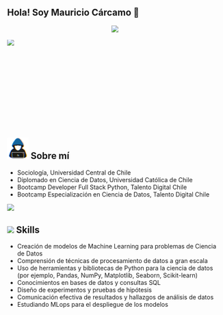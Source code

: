 ## Hola! Soy Mauricio Cárcamo 👋

<p align="center">
  <a href="https://github.com/DenverCoder1/readme-typing-svg">
    <img src="https://readme-typing-svg.herokuapp.com?font=Fira+Code&duration=1000&pause=1000&random=false&width=435&lines=Sue%C3%B1o+con+analizar+datos+del+espacio;Pienso+que+es+el+trabajo+del+futuro;Para+eso+me+he+formado+en+...;Ciencia+de+Datos!;Developer+Full+Stack+Python!;%C2%BFY+la+Sociolog%C3%ADa?;Es+mi+base+anal%C3%ADtica;Metodol%C3%B3gica;Y+sobre+todo+...;Como+me+enfrento+al+mundo;Desde+el+pensamiento+cr%C3%ADtico">
  </a>
</p>

<div style="overflow: hidden; height: 200px;">
  <img src="https://drive.google.com/uc?export=view&id=1gKOyIYn72Fer1YEjdIKWFyCu5YHUqLow" style="width: 100%; margin-top: -50px;">
</div>

## <picture><img src="https://github.com/0xAbdulKhalid/0xAbdulKhalid/raw/main/assets/mdImages/about_me.gif" width=50px></picture> **Sobre mí**

- Sociología, Universidad Central de Chile
- Diplomado en Ciencia de Datos, Universidad Católica de Chile
- Bootcamp Developer Full Stack Python, Talento Digital Chile
- Bootcamp Especialización en Ciencia de Datos, Talento Digital Chile
<img src="https://user-images.githubusercontent.com/73097560/115834477-dbab4500-a447-11eb-908a-139a6edaec5c.gif">

## <img src="https://media2.giphy.com/media/QssGEmpkyEOhBCb7e1/giphy.gif?cid=ecf05e47a0n3gi1bfqntqmob8g9aid1oyj2wr3ds3mg700bl&rid=giphy.gif" width ="25"><b> Skills</b>

- Creación de modelos de Machine Learning para problemas de Ciencia de Datos
- Comprensión de técnicas de procesamiento de datos a gran escala
- Uso de herramientas y bibliotecas de Python para la ciencia de datos (por ejemplo, Pandas, NumPy, Matplotlib, Seaborn, Scikit-learn)
- Conocimientos en bases de datos y consultas SQL
- Diseño de experimentos y pruebas de hipótesis
- Comunicación efectiva de resultados y hallazgos de análisis de datos
- Estudiando MLops para el despliegue de los modelos
<br>
<p align="center">
<!--
**Mauro-Carcamo/Mauro-Carcamo** is a ✨ _special_ ✨ repository because its `README.md` (this file) appears on your GitHub profile.

Here are some ideas to get you started:

- 🔭 I’m currently working on ...
- 🌱 I’m currently learning ...
- 👯 I’m looking to collaborate on ...
- 🤔 I’m looking for help with ...
- 💬 Ask me about ...
- 📫 How to reach me: ...
- 😄 Pronouns: ...
- ⚡ Fun fact: ...
-->

